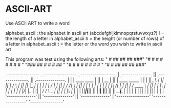 # ASCII-ART

Use ASCII ART to write a word

alphabet_ascii : the alphabet in ascii art (abcdefghijklmnopqrstuvwxyz?)
l = the length of a letter in alphabet_ascii
h = the height (or number of rows) of a letter in alphabet_ascii
t = the letter or the word you wish to write in ascii art

This program was test using the following arts:
" #  ##   ## ##  ###"
"# # # # #   # # #  " 
"### ##  #   # # ## " 
"# # # # #   # # #  " 
"# # ##   ## ##  ###" 

 .----------------.  .----------------.  .-----------------.
| .--------------. || .--------------. || .--------------. |
| | ____    ____ | || |      __      | || | ____  _____  | |
| ||_   \  /   _|| || |     /  \     | || ||_   \|_   _| | |
| |  |   \/   |  | || |    / /\ \    | || |  |   \ | |   | |
| |  | |\  /| |  | || |   / ____ \   | || |  | |\ \| |   | |
| | _| |_\/_| |_ | || | _/ /    \ \_ | || | _| |_\   |_  | |
| ||_____||_____|| || ||____|  |____|| || ||_____|\____| | |
| |              | || |              | || |              | |
| '--------------' || '--------------' || '--------------' |
'----------------'  '----------------'  '----------------' 
